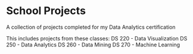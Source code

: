 # School Projects
A collection of projects completed for my Data Analytics certification

This includes projects from these classes:
  DS 220 - Data Visualization
  DS 250 - Data Analytics
  DS 260 - Data Mining
  DS 270 - Machine Learning

